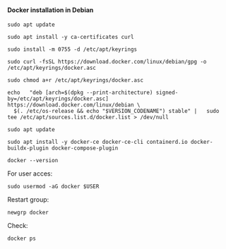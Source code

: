 #### Docker installation in Debian

```
sudo apt update
```

```
sudo apt install -y ca-certificates curl
```

```
sudo install -m 0755 -d /etc/apt/keyrings
```

```
sudo curl -fsSL https://download.docker.com/linux/debian/gpg -o /etc/apt/keyrings/docker.asc
```

```
sudo chmod a+r /etc/apt/keyrings/docker.asc
```

```
echo   "deb [arch=$(dpkg --print-architecture) signed-by=/etc/apt/keyrings/docker.asc] https://download.docker.com/linux/debian \
  $(. /etc/os-release && echo "$VERSION_CODENAME") stable" |   sudo tee /etc/apt/sources.list.d/docker.list > /dev/null
```

```
sudo apt update
```

```
sudo apt install -y docker-ce docker-ce-cli containerd.io docker-buildx-plugin docker-compose-plugin
```

```
docker --version
```

For user acces:

```
sudo usermod -aG docker $USER
```

Restart group:

```
newgrp docker
```

Check:

```
docker ps
```
